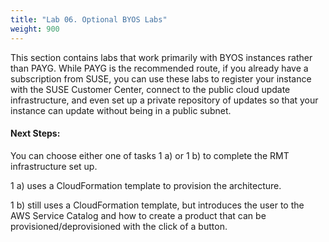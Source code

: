 ```yaml
---
title: "Lab 06. Optional BYOS Labs"
weight: 900
---
```


<!--
Copyright Amazon.com, Inc. or its affiliates. All Rights Reserved.
SPDX-License-Identifier: MIT-0
-->

This section contains labs that work primarily with BYOS instances rather than PAYG. While PAYG is the recommended route, if you already have a subscription from SUSE, you can use these labs to register your instance with the SUSE Customer Center, connect to the public cloud update infrastructure, and even set up a private repository of updates so that your instance can update without being in a public subnet.

#### Next Steps:
You can choose either one of tasks 1 a) or 1 b) to complete the RMT infrastructure set up. 

1 a) uses a CloudFormation template to provision the architecture.

1 b) still uses a CloudFormation template, but introduces the user to the AWS Service Catalog and how to create a product that can be provisioned/deprovisioned with the click of a button.
